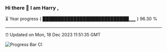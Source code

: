 ### Hi there 👋 I am Harry , 

⏳ Year progress { ████████████████████████████▁▁ } 96.30 %

---

⏰ Updated on Mon, 18 Dec 2023 11:51:35 GMT

![Progress Bar CI](https://github.com/duykhang68/duykhang68/workflows/Progress%20Bar%20CI/badge.svg)
